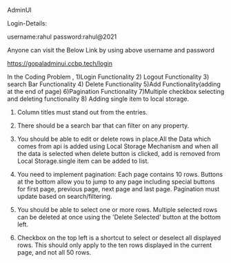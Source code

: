 AdminUI

Login-Details:

username:rahul password:rahul@2021

Anyone can visit the Below Link by using above username and password

https://gopaladminui.ccbp.tech/login

In the Coding Problem , 1)Login Functionality 2) Logout Functionality 3) search Bar Functionality 4) Delete Functionality 5)Add Functionality(adding at the end of page) 6)Pagination Functionality 7)Multiple checkbox selecting and deleting functionality 8) Adding single item to local storage.

1. Column titles must stand out from the entries.

2. There should be a search bar that can filter on any property.

3. You should be able to edit or delete rows in place.All the Data which comes from api is added using Local Storage Mechanism and when all the data is selected when delete button is clicked, add is removed from Local Storage.single item can be added to list.

4. You need to implement pagination: Each page contains 10 rows. Buttons at the bottom allow you to jump to any page including special buttons for first page, previous page, next page and last page. Pagination must update based on search/filtering.

5. You should be able to select one or more rows. Multiple selected rows can be deleted at once using the 'Delete Selected' button at the bottom left.

6. Checkbox on the top left is a shortcut to select or deselect all displayed rows. This should only apply to the ten rows displayed in the current page, and not all 50 rows.
